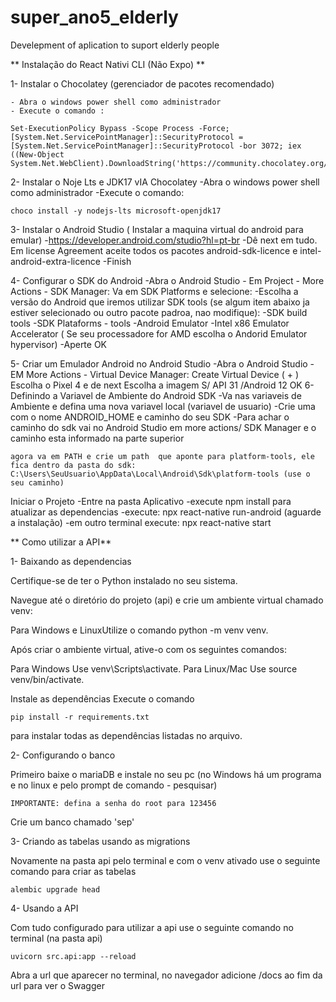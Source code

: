 # super_ano5_elderly
Develepment of aplication to suport elderly people

** Instalação do React Nativi CLI (Não Expo) **

1- Instalar o Chocolatey (gerenciador de pacotes recomendado)
	
	- Abra o windows power shell como administrador
	- Execute o comando :
 
	Set-ExecutionPolicy Bypass -Scope Process -Force; [System.Net.ServicePointManager]::SecurityProtocol = [System.Net.ServicePointManager]::SecurityProtocol -bor 3072; iex ((New-Object System.Net.WebClient).DownloadString('https://community.chocolatey.org/install.ps1'))

2- Instalar o Noje Lts e JDK17 vIA Chocolatey
	-Abra o windows power shell como administrador
	-Execute o comando:

	choco install -y nodejs-lts microsoft-openjdk17	

3- Instalar o Android Studio ( Instalar a maquina virtual do android para emular)
	-https://developer.android.com/studio?hl=pt-br
	-Dê next em tudo. Em license Agreement aceite todos os pacotes android-sdk-licence e intel-android-extra-licence
	-Finish

4- Configurar o SDK do Android
	-Abra o Android Studio
	- Em Project - More Actions - SDK Manager: Va em 
		SDK Platforms e selecione:
		-Escolha a versão do Android que iremos utilizar
		SDK tools (se algum item abaixo ja estiver selecionado ou outro pacote padroa, nao modifique):
		-SDK build tools
		-SDK Plataforms - tools
		-Android Emulator
		-Intel x86 Emulator Accelerator ( Se seu processadore for AMD escolha o Andorid Emulator hypervisor)
		-Aperte OK

5- Criar um Emulador Android no Android Studio
	-Abra o Android Studio
	-EM More Actions - Virtual Device Manager:
		Create Virtual Device ( + )
		Escolha o Pixel 4 e de next
		Escolha a imagem S/ API 31 /Android 12
		OK
6- Definindo a Variavel de Ambiente do Android SDK
    -Va nas variaveis de Ambiente e defina uma nova variavel local (variavel de usuario)
    -Crie uma com o nome ANDROID_HOME  e caminho do seu SDK
    -Para achar o caminho do sdk vai no Android Studio em more actions/ SDK Manager e o caminho esta informado na parte superior

	agora va em PATH e crie um path  que aponte para platform-tools, ele fica dentro da pasta do sdk:
	C:\Users\SeuUsuario\AppData\Local\Android\Sdk\platform-tools (use o seu caminho)


Iniciar o Projeto
    -Entre na pasta Aplicativo
	-execute npm install para atualizar as dependencias
    -execute: npx react-native run-android (aguarde a instalação)
    -em outro terminal execute: npx react-native start



** Como utilizar a API**

1- Baixando as dependencias 

Certifique-se de ter o Python instalado no seu sistema.

Navegue até o diretório do projeto (api) e crie um ambiente virtual chamado venv:

Para Windows e LinuxUtilize o comando 
	python -m venv venv.

Após criar o ambiente virtual, ative-o com os seguintes comandos:

Para Windows Use 
	venv\Scripts\activate.
Para Linux/Mac Use 
	source venv/bin/activate.

Instale as dependências Execute o comando 

	pip install -r requirements.txt 

para instalar todas as dependências listadas no arquivo.

2- Configurando o banco

Primeiro baixe o mariaDB e instale no seu pc (no Windows há um programa e no linux e pelo prompt de comando - pesquisar)

	IMPORTANTE: defina a senha do root para 123456

Crie um banco chamado 'sep'


3- Criando as tabelas usando as migrations

Novamente na pasta api pelo terminal e com o venv ativado use o seguinte comando para criar as tabelas

	alembic upgrade head

4- Usando a API

Com tudo configurado para utilizar a api use o seguinte comando no terminal (na pasta api)

	uvicorn src.api:app --reload

Abra a url que aparecer no terminal, no navegador adicione /docs ao fim da url para ver o Swagger	


